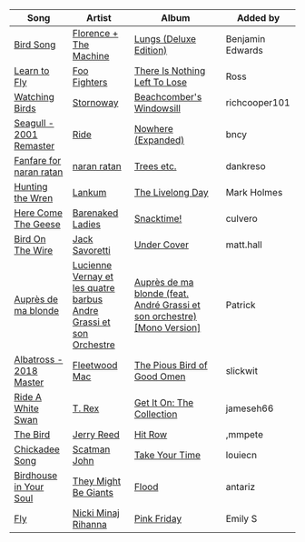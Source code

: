 | Song | Artist | Album | Added by |
|-|-|-|-|
| [Bird Song](https://open.spotify.com/track/6EfZCB2wudriyD1vDjuAZ9) | [Florence + The Machine](https://open.spotify.com/artist/1moxjboGR7GNWYIMWsRjgG) | [Lungs (Deluxe Edition)](https://open.spotify.com/album/2FgknX5e7fJlriQtxvpLhZ) | Benjamin Edwards |
| [Learn to Fly](https://open.spotify.com/track/5OQsiBsky2k2kDKy2bX2eT) | [Foo Fighters](https://open.spotify.com/artist/7jy3rLJdDQY21OgRLCZ9sD) | [There Is Nothing Left To Lose](https://open.spotify.com/album/28q2N44ocJECgf8sbHEDfY) | Ross |
| [Watching Birds](https://open.spotify.com/track/1L8sWxvxrJ5x3v7PWSNNuK) | [Stornoway](https://open.spotify.com/artist/1UzKSuyOqKgUupcNNEtnF1) | [Beachcomber's Windowsill](https://open.spotify.com/album/2AMtm1De0VgqU4ubap8rbl) | richcooper101 |
| [Seagull - 2001 Remaster](https://open.spotify.com/track/1p75lScKo8XQT0niqFRxNx) | [Ride](https://open.spotify.com/artist/0WPY9nnBy01s5QOt4o4oQX) | [Nowhere (Expanded)](https://open.spotify.com/album/4fW7CblaSvdhPWmcCFgZbQ) | bncy |
| [Fanfare for naran ratan](https://open.spotify.com/track/7shulGeXPuc6oWZeYjKMA7) | [naran ratan](https://open.spotify.com/artist/2keywPnpoD1RhMrs2Qrrsj) | [Trees etc.](https://open.spotify.com/album/0Hi7a09Vn6FuPZSsADVfsI) | dankreso |
| [Hunting the Wren](https://open.spotify.com/track/7GoBoiHP4wfyVnlDrl66x2) | [Lankum](https://open.spotify.com/artist/2zPm4XzwKuPidtfKh92H2Z) | [The Livelong Day](https://open.spotify.com/album/4h6xvRg0yciHX5BidpT1yC) | Mark Holmes |
| [Here Come The Geese](https://open.spotify.com/track/1NDhj5fwpWHUwa4qlupDsD) | [Barenaked Ladies](https://open.spotify.com/artist/0dEvJpkqhrcn64d3oI8v79) | [Snacktime!](https://open.spotify.com/album/7fxDC2vLQWtIu4iEdSt3EQ) | culvero |
| [Bird On The Wire](https://open.spotify.com/track/70cBv6w7xP7OfnhDd3AviC) | [Jack Savoretti](https://open.spotify.com/artist/7nC05zmJukRGYObQeRgg3x) | [Under Cover](https://open.spotify.com/album/1zJPoepceRbElG5r0ZUPOt) | matt.hall |
| [Auprès de ma blonde](https://open.spotify.com/track/4CeXOMiGVKNgKvFi8S5fDf) | [Lucienne Vernay et les quatre barbus](https://open.spotify.com/artist/0TBFhCDGKk9SXvEWrpAKDJ)<br>[Andre Grassi et son Orchestre](https://open.spotify.com/artist/4x8zBGtRpMeUBa1BsFb80D) | [Auprès de ma blonde (feat. André Grassi et son orchestre) [Mono Version]](https://open.spotify.com/album/5uBx3sl8nz00k9qIgoD8m2) | Patrick |
| [Albatross - 2018 Master](https://open.spotify.com/track/3iTkd7x5X2LIVKu7JNwqHR) | [Fleetwood Mac](https://open.spotify.com/artist/08GQAI4eElDnROBrJRGE0X) | [The Pious Bird of Good Omen](https://open.spotify.com/album/2KOI69X6VG66offffHQvjg) | slickwit |
| [Ride A White Swan](https://open.spotify.com/track/4JzqDlNhjxxZ3oQcfXhS6q) | [T. Rex](https://open.spotify.com/artist/3dBVyJ7JuOMt4GE9607Qin) | [Get It On: The Collection](https://open.spotify.com/album/6EtPzgRUvsv5L0kL0dn4kx) | jameseh66 |
| [The Bird](https://open.spotify.com/track/50IutumjJF8HB0ZhjacBHe) | [Jerry Reed](https://open.spotify.com/artist/3kvy8do7n0qVqvlNFS4yOF) | [Hit Row](https://open.spotify.com/album/2qhHiIWLuS5MiDAdcWb8l6) | ,mmpete |
| [Chickadee Song](https://open.spotify.com/track/1is5xjxVPSGv8MzfF2nQkd) | [Scatman John](https://open.spotify.com/artist/4omQQTNN7ILiMsSB2k9eqX) | [Take Your Time](https://open.spotify.com/album/1M51hE8xdxUD88XviOFSnL) | louiecn |
| [Birdhouse in Your Soul](https://open.spotify.com/track/6pmuu4qSz2WrtGkBjUfyuz) | [They Might Be Giants](https://open.spotify.com/artist/6zB02lwP6L6ZH32nggQiJT) | [Flood](https://open.spotify.com/album/7FwAtuhhWivxvK4aPgyyUD) | antariz |
| [Fly](https://open.spotify.com/track/2E1RGgFtr1X4H6glXOtABo) | [Nicki Minaj](https://open.spotify.com/artist/0hCNtLu0JehylgoiP8L4Gh)<br>[Rihanna](https://open.spotify.com/artist/5pKCCKE2ajJHZ9KAiaK11H) | [Pink Friday](https://open.spotify.com/album/3LJhoYn4nnHmvPRO3ppbsl) | Emily S |